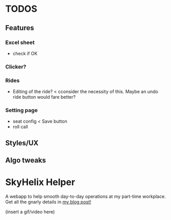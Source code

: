 # TODOS
## Features
### Excel sheet
- check if OK

### Clicker?

### Rides
- Editing of the ride? < cconsider the necessity of this. Maybe an undo ride button would fare better?

### Setting page
- seat config < Save button
- roll call

## Styles/UX

## Algo tweaks

# SkyHelix Helper
A webapp to help smooth day-to-day operations at my part-time workplace. Get all the gnarly details in [my blog post!](https://harjun751.github.io/blog/2024/05/06/Optimizing-my-job-with-algorithms.html)

(insert a gif/video here)